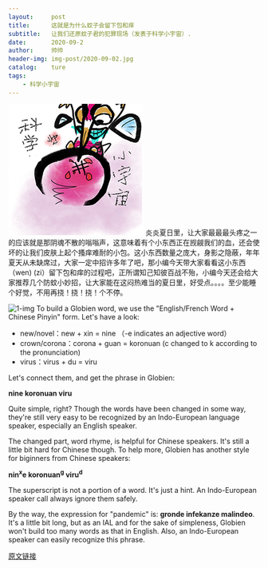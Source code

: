 ```yaml
---
layout:     post
title:      这就是为什么蚊子会留下包和痒
subtitle:   让我们还原蚊子君的犯罪现场（发表于科学小宇宙）.
date:       2020-09-2
author:     帅帅
header-img: img-post/2020-09-02.jpg
catalog:    ture
tags:       
    - 科学小宇宙 
---
```

![1-img](../img/2020-09-02-封面.png)
 炎炎夏日里，让大家最最最头疼之一的应该就是那阴魂不散的嗡嗡声，这意味着有个小东西正在觊觎我们的血，还会使坏的让我们皮肤上起个搔痒难耐的小包。这小东西数量之庞大，身影之隐蔽，年年夏天从未缺席过，大家一定中招许多年了吧，那小编今天带大家看看这小东西（wen) (zi）留下包和痒的过程吧，正所谓知己知彼百战不殆，小编今天还会给大家推荐几个防蚊小妙招，让大家能在这闷热难当的夏日里，好受点。。。。至少能睡个好觉，不用再挠！挠！挠！个不停。

![1-img](img\..\2020-09-02-封面.png)
To build a Globien word, we use the "English/French Word + Chinese Pinyin" form. Let's have a look:

* new/novel：new + xin = nine  （-e indicates an adjective word）
* crown/corona：corona + guan = koronuan (c changed to k according to the pronunciation)
* virus：virus + du = viru

Let's connect them, and get the phrase in Globien:

**nine koronuan viru**

Quite simple, right? Though the words have been changed in some way, they're still very easy to be recognized by an Indo-European language speaker, especially an English speaker.

The changed part, word rhyme, is helpful for Chinese speakers.  It's still a little bit hard for Chinese though.  To help more, Globien has another style for biginners from Chinese speakers:  

**nin<sup>x</sup>e koronuan<sup>g</sup> viru<sup>d</sup>**

The superscript is not a portion of a word.  It's just a hint.  An Indo-European speaker call always ignore them safely.

By the way, the expression for "pandemic" is: **gronde infekanze malindeo**.  It's a little bit long, but as an IAL and for the sake of simpleness, Globien won't build too many words as that in English.  Also, an Indo-European speaker can easily recognize this phrase. 

[原文链接](https://mp.weixin.qq.com/s/HqfH5IWatFTRYGoqu_tztg)
